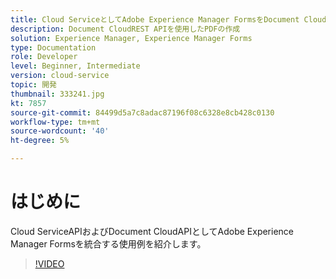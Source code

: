 ```yaml
---
title: Cloud ServiceとしてAdobe Experience Manager FormsをDocument Cloudと統合
description: Document CloudREST APIを使用したPDFの作成
solution: Experience Manager, Experience Manager Forms
type: Documentation
role: Developer
level: Beginner, Intermediate
version: cloud-service
topic: 開発
thumbnail: 333241.jpg
kt: 7857
source-git-commit: 84499d5a7c8adac87196f08c6328e8cb428c0130
workflow-type: tm+mt
source-wordcount: '40'
ht-degree: 5%

---
```





# はじめに

Cloud ServiceAPIおよびDocument CloudAPIとしてAdobe Experience Manager Formsを統合する使用例を紹介します。

>[!VIDEO](https://video.tv.adobe.com/v/333241/?quality=12&learn=on)

